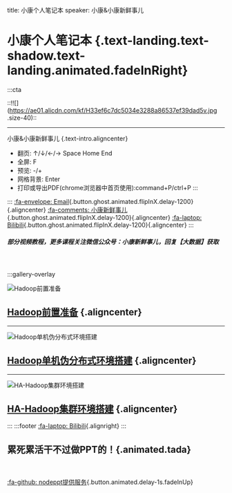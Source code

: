 title: 小康个人笔记本
speaker: 小康&小康新鲜事儿

<slide class="bg-black-blue aligncenter" image="https://ae01.alicdn.com/kf/H80b947d1c60244fea2c02b901ef3decdz.jpg .dark">

# 小康个人笔记本 {.text-landing.text-shadow.text-landing.animated.fadeInRight}

:::cta

::!![](https://ae01.alicdn.com/kf/H33ef6c7dc5034e3288a86537ef39dad5v.jpg .size-40)::

---

小康&小康新鲜事儿 {.text-intro.aligncenter}

- 翻页\: ↑/↓/←/→ Space Home End
- 全屏\: F
- 预览\: -/+
- 网格背景\: Enter
- 打印或导出PDF(chrome浏览器中首页使用)\:command+P/ctrl+P
:::

:::
[:fa-envelope: Email](mailto:xiaokang.188@qq.com){.button.ghost.animated.flipInX.delay-1200}{.aligncenter}&nbsp;[:fa-comments: 小康新鲜事儿](https://mp.weixin.qq.com/s/3-3_Ns5nDIhcB7TS7d-ocA){.button.ghost.animated.flipInX.delay-1200}{.aligncenter}&nbsp;[:fa-laptop: Bilibili](https://space.bilibili.com/475563389){.button.ghost.animated.flipInX.delay-1200}{.aligncenter}
:::	

<slide :class="size-80">

##### 部分视频教程，更多课程关注微信公众号：小康新鲜事儿，回复【大数据】获取
<br/><br/>
:::gallery-overlay

![Hadoop前置准备](https://ae01.alicdn.com/kf/H5b9c586d5f814f559fe2eb1400f4d0cc5.jpg)

## [Hadoop前置准备](https://mp.weixin.qq.com/s/sTcyhn5hCYD6ThqZOR6g1Q) {.aligncenter}

---

![Hadoop单机伪分布式环境搭建](https://ae01.alicdn.com/kf/Hf30dd532d7d44db49a62975785bced4fg.jpg)

## [Hadoop单机伪分布式环境搭建](https://mp.weixin.qq.com/s/Ic1aumcFa8B-a-9kg5AscQ) {.aligncenter}

---

![HA-Hadoop集群环境搭建](https://ae01.alicdn.com/kf/Hd1c1222dbff64fc38eb3f934bfaf0755x.jpg)

## [HA-Hadoop集群环境搭建](https://mp.weixin.qq.com/s/gmOmg6uKD2LjhZPf4eZXdA) {.aligncenter}

:::
:::footer
[:fa-laptop: Bilibili](https://space.bilibili.com/475563389){.alignright}
:::	

<slide class="bg-black-blue aligncenter" image="https://cn.bing.com/az/hprichbg/rb/PragueChristmas_EN-AU8649790921_1920x1080.jpg .dark">

## 累死累活干不过做PPT的！{.animated.tada}
<br/><br/>
[:fa-github: nodeppt提供服务](https://github.com/ksky521/nodeppt){.button.animated.delay-1s.fadeInUp}
